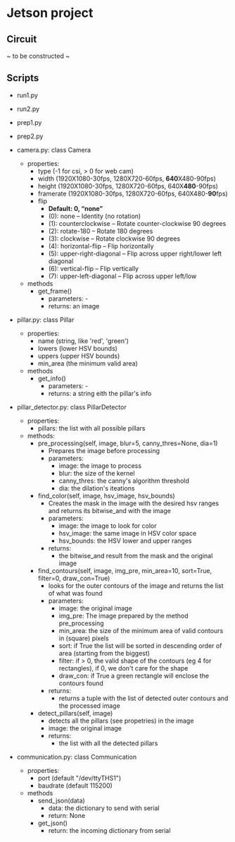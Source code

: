 # Jetson project

## Circuit
~ to be constructed ~

## Scripts
- run1.py

- run2.py

- prep1.py

- prep2.py

- camera.py: class Camera
  - properties:
    - type (-1 for csi, > 0 for web cam)
    - width (1920X1080-30fps, 1280X720-60fps, **640**X480-90fps)
    - height (1920X1080-30fps, 1280X720-60fps, 640X**480**-90fps)
    - framerate (1920X1080-30fps, 1280X720-60fps, 640X480-**90**fps)
    - flip
      - **Default: 0, “none”**
      - (0): none – Identity (no rotation)
      - (1): counterclockwise – Rotate counter-clockwise 90 degrees
      - (2): rotate-180 – Rotate 180 degrees
      - (3): clockwise – Rotate clockwise 90 degrees
      - (4): horizontal-flip – Flip horizontally
      - (5): upper-right-diagonal – Flip across upper right/lower left diagonal
      - (6): vertical-flip – Flip vertically
      - (7): upper-left-diagonal – Flip across upper left/low
  - methods
    - get_frame()
      - parameters: -
      - returns: an image 
- pillar.py: class Pillar
  - properties:
    - name (string, like 'red', 'green')
    - lowers (lower HSV bounds)
    - uppers (upper HSV bounds)
    - min_area (the minimum valid area)
  - methods
    - get_info() 
      - parameters: -
      - returns: a string eith the pillar's info
- pillar_detector.py: class PillarDetector
  - properties:
    - pillars: the list with all possible pillars
  - methods:
    - pre_processing(self, image, blur=5, canny_thres=None, dia=1)
      - Prepares the image before processing
      - parameters:
        - image: the image to process
        - blur: the size of the kernel
        - canny_thres: the canny's algorithm threshold
        - dia: the dilation's iteations
    - find_color(self, image, hsv_image, hsv_bounds)
      - Creates the mask in the image with the desired hsv ranges and returns its bitwise_and with the image
      - parameters:
        - image: the image to look for color
        - hsv_image: the same image in HSV color space
        - hsv_bounds: the HSV lower and upper ranges
      - returns:
        - the bitwise_and result from the mask and the original image
    - find_contours(self, image, img_pre, min_area=10, sort=True, filter=0, draw_con=True)
      - looks for the outer contours of the image and returns the list of what was found
      - parameters:
        - image: the original image
        - img_pre: The image prepared by the method pre_processing
        - min_area: the size of the minimum area of valid contours in (square) pixels
        - sort: if True the list will be sorted in descending order of area (starting from the biggest)
        - filter: if > 0, the valid shape of the contours (eg 4 for rectangles), if 0, we don't care for the shape
        - draw_con: if True a green rectangle will enclose the contours found
      - returns:
        - returns a tuple with the list of detected outer contours and the processed image
    - detect_pillars(self, image)
      - detects all the pillars (see propetries) in the image
      - image: the original image  
      - returns: 
        - the list with all the detected pillars
- communication.py: class Communication
  -  properties:
      - port (default "/dev/ttyTHS1")
      - baudrate (default 115200)
  -  methods
      - send_json(data)
        - data: the dictionary to send with serial
        - return: None
      - get_json()
        - return: the incoming dictionary from serial 

